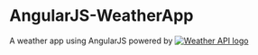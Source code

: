 # AngularJS-WeatherApp
A weather app using AngularJS powered by [![Weather API logo](https://cdn.weatherapi.com/v4/images/weatherapi_logo.png)](https://www.weatherapi.com/)
